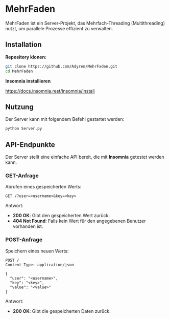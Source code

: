 # MehrFaden

MehrFaden ist ein Server-Projekt, das Mehrfach-Threading (Multithreading) nutzt, um parallele Prozesse effizient zu verwalten.

## Installation

**Repository klonen:**
   ```bash
   git clone https://github.com/Adyrem/MehrFaden.git
   cd MehrFaden
   ```

**Insomnia installieren**

https://docs.insomnia.rest/insomnia/install


## Nutzung

Der Server kann mit folgendem Befehl gestartet werden:
```bash
python Server.py
```

## API-Endpunkte

Der Server stellt eine einfache API bereit, die mit **Insomnia** getestet werden kann.

### GET-Anfrage
Abrufen eines gespeicherten Werts:
```http
GET /?user=<username>&key=<key>
```
Antwort:
- **200 OK**: Gibt den gespeicherten Wert zurück.
- **404 Not Found**: Falls kein Wert für den angegebenen Benutzer vorhanden ist.

### POST-Anfrage
Speichern eines neuen Werts:
```http
POST /
Content-Type: application/json

{
  "user": "<username>",
  "key": "<key>",
  "value": "<value>"
}
```
Antwort:
- **200 OK**: Gibt die gespeicherten Daten zurück.




